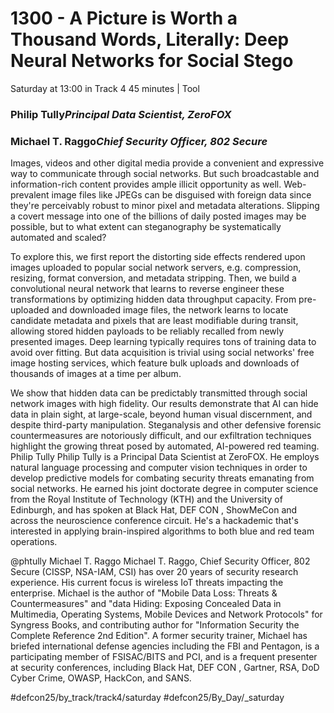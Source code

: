 # 1300 - A Picture is Worth a Thousand Words, Literally: Deep Neural Networks for Social Stego
Saturday at 13:00 in Track 4
45 minutes | Tool
### Philip Tully*Principal Data Scientist, ZeroFOX*

### Michael T. Raggo*Chief Security Officer, 802 Secure*

Images, videos and other digital media provide a convenient and expressive way to communicate through social networks. But such broadcastable and information-rich content provides ample illicit opportunity as well. Web-prevalent image files like JPEGs can be disguised with foreign data since they're perceivably robust to minor pixel and metadata alterations. Slipping a covert message into one of the billions of daily posted images may be possible, but to what extent can steganography be systematically automated and scaled?

To explore this, we first report the distorting side effects rendered upon images uploaded to popular social network servers, e.g. compression, resizing, format conversion, and metadata stripping. Then, we build a convolutional neural network that learns to reverse engineer these transformations by optimizing hidden data throughput capacity. From pre-uploaded and downloaded image files, the network learns to locate candidate metadata and pixels that are least modifiable during transit, allowing stored hidden payloads to be reliably recalled from newly presented images. Deep learning typically requires tons of training data to avoid over fitting. But data acquisition is trivial using social networks' free image hosting services, which feature bulk uploads and downloads of thousands of images at a time per album. 

We show that hidden data can be predictably transmitted through social network images with high fidelity. Our results demonstrate that AI can hide data in plain sight, at large-scale, beyond human visual discernment, and despite third-party manipulation. Steganalysis and other defensive forensic countermeasures are notoriously difficult, and our exfiltration techniques highlight the growing threat posed by automated, AI-powered red teaming.
Philip Tully
Philip Tully is a Principal Data Scientist at ZeroFOX. He employs natural language processing and computer vision techniques in order to develop predictive models for combating security threats emanating from social networks. He earned his joint doctorate degree in computer science from the Royal Institute of Technology (KTH) and the University of Edinburgh, and has spoken at Black Hat, DEF CON , ShowMeCon and across the neuroscience conference circuit. He's a hackademic that's interested in applying brain-inspired algorithms to both blue and red team operations.

@phtully
Michael T. Raggo
Michael T. Raggo, Chief Security Officer, 802 Secure (CISSP, NSA-IAM, CSI) has over 20 years of security research experience. His current focus is wireless IoT threats impacting the enterprise. Michael is the author of "Mobile Data Loss: Threats & Countermeasures" and "data Hiding: Exposing Concealed Data in Multimedia, Operating Systems, Mobile Devices and Network Protocols" for Syngress Books, and contributing author for "Information Security the Complete Reference 2nd Edition". A former security trainer, Michael has briefed international defense agencies including the FBI and Pentagon, is a participating member of FSISAC/BITS and PCI, and is a frequent presenter at security conferences, including Black Hat, DEF CON , Gartner, RSA, DoD Cyber Crime, OWASP, HackCon, and SANS.

#defcon25/by_track/track4/saturday #defcon25/By_Day/_saturday